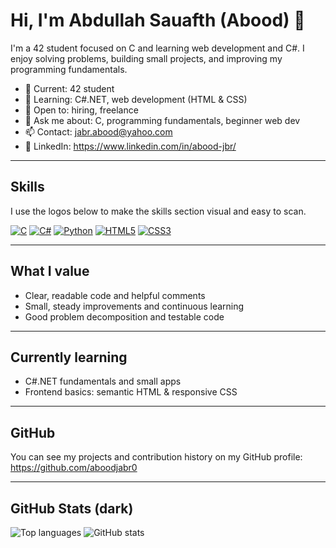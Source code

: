 # Hi, I'm Abdullah Sauafth (Abood) 👋

I'm a 42 student focused on C and learning web development and C#. I enjoy solving problems, building small projects, and improving my programming fundamentals.

- 🔭 Current: 42 student  
- 🌱 Learning: C#.NET, web development (HTML & CSS)  
- 👯 Open to: hiring, freelance  
- 💬 Ask me about: C, programming fundamentals, beginner web dev  
- 📫 Contact: [jabr.abood@yahoo.com](mailto:jabr.abood@yahoo.com)  
- 🔗 LinkedIn: https://www.linkedin.com/in/abood-jbr/

---

## Skills
I use the logos below to make the skills section visual and easy to scan.

[![C](https://img.shields.io/badge/C-%2300599C.svg?style=for-the-badge&logo=c&logoColor=white)](https://en.wikipedia.org/wiki/C_(programming_language))
[![C#](https://img.shields.io/badge/C%23-%23239120.svg?style=for-the-badge&logo=c%23&logoColor=white)](https://learn.microsoft.com/dotnet/csharp/)
[![Python](https://img.shields.io/badge/Python-%2314354C.svg?style=for-the-badge&logo=python&logoColor=white)](https://www.python.org/)
[![HTML5](https://img.shields.io/badge/HTML5-%23E34F26.svg?style=for-the-badge&logo=html5&logoColor=white)](https://developer.mozilla.org/en-US/docs/Web/HTML)
[![CSS3](https://img.shields.io/badge/CSS3-%231572B6.svg?style=for-the-badge&logo=css3&logoColor=white)](https://developer.mozilla.org/en-US/docs/Web/CSS)

---

## What I value
- Clear, readable code and helpful comments  
- Small, steady improvements and continuous learning  
- Good problem decomposition and testable code

---

## Currently learning
- C#.NET fundamentals and small apps  
- Frontend basics: semantic HTML & responsive CSS

---

## GitHub
You can see my projects and contribution history on my GitHub profile:
https://github.com/aboodjabr0

---

## GitHub Stats (dark)
![Top languages](https://github-readme-stats.vercel.app/api/top-langs/?username=aboodjabr0&layout=compact&theme=dark)
![GitHub stats](https://github-readme-stats.vercel.app/api?username=aboodjabr0&show_icons=true&theme=dark)
